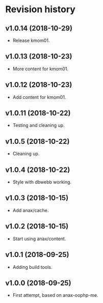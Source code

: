 Revision history
=================================



v1.0.14 (2018-10-29)
---------------------------------

* Release kmom01.



v1.0.13 (2018-10-23)
---------------------------------

* More content for kmom01.



v1.0.12 (2018-10-23)
---------------------------------

* Add content for kmom01.



v1.0.11 (2018-10-22)
---------------------------------

* Testing and cleaning up.



v1.0.5 (2018-10-22)
---------------------------------

* Cleaning up.



v1.0.4 (2018-10-22)
---------------------------------

* Style with dbwebb working.



v1.0.3 (2018-10-15)
---------------------------------

* Add anax/cache.



v1.0.2 (2018-10-15)
---------------------------------

* Start using anax/content.



v1.0.1 (2018-09-25)
---------------------------------

* Adding build tools.



v1.0.0 (2018-09-25)
---------------------------------

* First attempt, based on anax-oophp-me.
